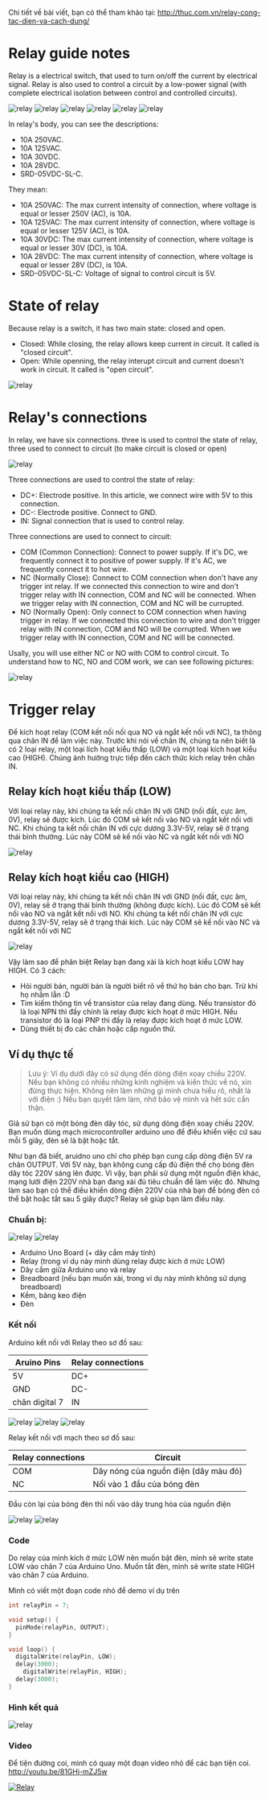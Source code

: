 Chi tiết về bài viết, bạn có thể tham khảo tại: http://thuc.com.vn/relay-cong-tac-dien-va-cach-dung/

# Relay guide notes

Relay is a electrical switch, that used to turn on/off the current by electrical signal. Relay is also used to control a circuit by a low-power signal (with complete electrical isolation between control and controlled circuits).

![relay](images/relay_image1.jpg "relay")
![relay](images/relay_image2.jpg "relay")
![relay](images/relay_image3.jpg "relay")
![relay](images/relay_image4.jpg "relay")
![relay](images/relay_image5.jpg "relay")
![relay](images/relay_image6.jpg "relay")

In relay's body, you can see the descriptions:
+ 10A 250VAC.
+ 10A 125VAC.
+ 10A 30VDC.
+ 10A 28VDC.
+ SRD-05VDC-SL-C.

They mean:
+ 10A 250VAC: The max current intensity of connection, where voltage is equal or lesser 250V (AC), is 10A.
+ 10A 125VAC: The max current intensity of connection, where voltage is equal or lesser 125V (AC), is 10A.
+ 10A 30VDC: The max current intensity of connection, where voltage is equal or lesser 30V (DC), is 10A.
+ 10A 28VDC: The max current intensity of connection, where voltage is equal or lesser 28V (DC), is 10A.
+ SRD-05VDC-SL-C: Voltage of signal to control circuit is 5V.

# State of relay

Because relay is a switch, it has two main state: closed and open.
+ Closed: While closing, the relay allows keep current in circuit. It called is "closed circuit".
+ Open: While openning, the relay interupt circuit and current doesn't work in circuit. It called is "open circuit".

![relay](images/relay_state.png "relay")

# Relay's connections

In relay, we have six connections. three is used to control the state of relay, three used to connect to circuit (to make circuit is closed or open)

![relay](images/relay_connections.png "relay")

Three connections are used to control the state of relay:
+ DC+: Electrode positive. In this article, we connect wire with 5V to this connection.
+ DC-: Electrode positive. Connect to GND.
+ IN: Signal connection that is used to control relay.

Three connections are used to connect to circuit:
+ COM (Common Connection): Connect to power supply. If it's DC, we frequently connect it to positive of power supply. If it's AC, we frequently connect it to hot wire.
+ NC (Normally Close): Connect to COM connection when don't have any trigger int relay. If we connected this connection to wire and don't trigger relay with IN connection, COM and NC will be connected. When we trigger relay with IN connection, COM and NC will be currupted.
+ NO (Normally Open): Only connect to COM connection when having trigger in relay. If we connected this connection to wire and don't trigger relay with IN connection, COM and NO will be corrupted. When we trigger relay with IN connection, COM and NC will be connected.

Usally, you will use either NC or NO with COM to control circuit. To understand how to NC, NO and COM work, we can see following pictures:

![relay](images/relay_com_nc_no.png "relay")

# Trigger relay
Để kích hoạt relay (COM kết nối nối qua NO và ngắt kết nối với NC), ta thông qua chân IN để làm việc này. Trước khi nói về chân IN, chúng ta nên biết là có 2 loại relay, một loại lích hoạt kiểu thấp (LOW) và một loại kích hoạt kiểu cao (HIGH). Chúng ảnh hưởng trực tiếp đến cách thức kích relay trên chân IN.

## Relay kích hoạt kiểu thấp (LOW)
Với loại relay này, khi chúng ta kết nối chân IN với GND (nối đất, cực âm, 0V), relay sẽ được kích. Lúc đó COM sẽ kết nối vào NO và ngắt kết nối với NC. Khi chúng ta kết nối chân IN với cực dương 3.3V-5V, relay sẽ ở trạng thái bình thường. Lúc này COM sẽ kế nối vào NC và ngắt kết nối với NO

![relay](images/low_relay_trigger.png "relay")

## Relay kích hoạt kiểu cao (HIGH)

Với loại relay này, khi chúng ta kết nối chân IN với GND (nối đất, cực âm, 0V), relay sẽ ở trạng thái bình thường (không được kích). Lúc đó COM sẽ kết nối vào NO và ngắt kết nối với NO. Khi chúng ta kết nối chân IN với cực dương 3.3V-5V, relay sẽ ở trạng thái kích. Lúc này COM sẽ kế nối vào NC và ngắt kết nối với NC

![relay](images/high_relay_trigger.png "relay")

Vậy làm sao để phân biệt Relay bạn đang xài là kích hoạt kiểu LOW hay HIGH. Có 3 cách:
+ Hỏi người bán, người bán là người biết rõ về thứ họ bán cho bạn. Trừ khi họ nhầm lẫn :D
+ Tìm kiếm thông tin về transistor của relay đang dùng. Nếu transistor đó là loại NPN thì đấy chính là relay được kích hoạt ở mức HIGH. Nếu transistor đó là loại PNP thì đấy là relay được kích hoạt ở mức LOW.
+ Dùng thiết bị đo các chân hoặc cấp nguồn thử.


## Ví dụ thực tế

> Lưu ý: Ví dụ dưới đây có sử dụng đến dòng điện xoay chiều 220V. Nếu bạn không có nhiều những kinh nghiệm và kiến thức về nó, xin đừng thực hiện. Không nên làm những gì mình chưa hiểu rõ, nhất là với điện :) Nếu bạn quyết tâm làm, nhớ bảo vệ mình và hết sức cẩn thận.

Giả sử bạn có một bóng đèn dây tóc, sử dụng dòng điện xoay chiều 220V. Bạn muốn dùng mạch microcontroller arduino uno để điều khiển việc cứ sau mỗi 5 giây, đèn sẽ là bật hoặc tắt. 

Như bạn đã biết, aruidno uno chỉ cho phép bạn cung cấp dòng điện 5V ra chân OUTPUT. Với 5V này, bạn không cung cấp đủ điện thế cho bóng đèn dây tóc 220V sáng lên được. Vì vậy, bạn phải sử dụng một nguồn điện khác, mạng lưới điện 220V nhà bạn đang xài đủ tiêu chuẩn để làm việc đó. Nhưng làm sao bạn có thể điều khiển dòng điện 220V của nhà bạn để bóng đèn có thể bật hoặc tắt sau 5 giây được? Relay sẽ giúp bạn làm điều này.

### Chuẩn bị:
![relay](images/relay_prepare1.jpg "relay")
![relay](images/relay_prepare2.png "relay")

+ Arduino Uno Board (+ dây cắm máy tính)
+ Relay (trong ví dụ này mình dùng relay được kích ở mức LOW)
+ Dây cắm giữa Arduino uno và relay
+ Breadboard (nếu bạn muốn xài, trong ví dụ này mình không sử dụng breadboard)
+ Kềm, băng keo điện
+ Đèn

### Kết nối

Arduino kết nối với Relay theo sơ đồ sau:

| Aruino Pins    | Relay connections  |
| -------------- | ------------------ |
| 5V             | DC+                |
| GND            | DC-                |
| chân digital 7 | IN                 |

![relay](images/relay_arduino1.jpg "relay")
![relay](images/relay_arduino2.jpg "relay")
![relay](images/relay_arduino3.jpg "relay")



Relay kết nối với mạch theo sơ đồ sau:

| Relay connections | Circuit                               |
| ----------------- | ------------------------------------- |
| COM               | Dây nóng của nguồn điện (dây màu đỏ)  |
| NC                | Nối vào 1 đầu của bóng đèn            |

Đầu còn lại của bóng đèn thì nối vào dây trung hòa của nguồn điện

![relay](images/relay_result2.jpg "relay")
![relay](images/relay_ac.jpg "relay")

### Code

Do relay của mình kích ở mức LOW nên muốn bật đèn, mình sẽ write state LOW vào chân 7 của Arduino Uno. Muốn tắt đèn, mình sẽ write state HIGH vào chân 7 của Arduino.

Mình có viết một đoạn code nhỏ để demo ví dụ trên

```c++
int relayPin = 7;

void setup() {
  pinMode(relayPin, OUTPUT);
}

void loop() {
  digitalWrite(relayPin, LOW);
  delay(3000);
    digitalWrite(relayPin, HIGH);
  delay(3000);
}
```

### Hình kết quả

![relay](images/relay_result1.jpg "relay")


### Video
Để tiện đường coi, mình có quay một đoạn video nhỏ để các bạn tiện coi.
http://youtu.be/81GHj-mZJ5w

[![Relay](http://img.youtube.com/vi/81GHj-mZJ5w/0.jpg)](https://www.youtube.com/watch?v=81GHj-mZJ5w)
